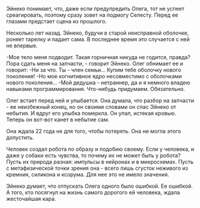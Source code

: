 Эйнеко понимает, что, даже если предупредить Олега, тот не успеет среагировать, поэтому сразу зовет на подмогу Селесту. Перед ее глазами предстает сцена из прошлого.

Несколько лет назад. Эйнеко, будучи в старой неисправной оболочке, роняет тарелку и падает сама. В последнее время это случается с ней не впервые.

-Мое тело меня подводит. Такая горничная никуда не годится, правда? Пора сдать меня на запчасти, - говорит Эйнеко.
Олег обнимает ее и говорит:
-Ни за что. Ты - член семьи... Купим тебе оболочку нового поколения!
-Но мое когнитивное ядро несовместимо с оболочками нового поколения...
-Мой дедушка - нетраннер, да и я немного владею навыками программирования. Что-нибудь придумаем. Обязательно.

Олег встает перед ней и улыбается. Она думала, что разбор на запчасти - ее неизбежный конец, но он своими словами он спас Эйнеко от небытия. И вдруг его улыбка померкла. Он упал, истекая кровью. Теперь он вот-вот канет в небытие сам.

Она ждала 22 года не для того, чтобы потерять. Она не могла этого допустить.

Человек создал робота по образу и подобию своему. Если у человека, и даже у собаки есть чувства, то почему их не может быть у робота? Пусть их природа разная: импульсы в нейронах и в микросхемах. Пусть с метафизической точки зрения она - всего лишь сгусток неживого из кремния, силикона и ксорума. Для нее это не имело значения.

Эйнеко думает, что отпускать Олега одного было ошибкой. Ее ошибкой. А того, кто посягнул на жизнь самого дорогого ей человека, ждала жесточайшая кара.